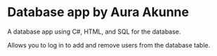 # Database app by Aura Akunne

A database app using C#, HTML, and SQL for the database.

Allows you to log in to add and remove users from the database table.